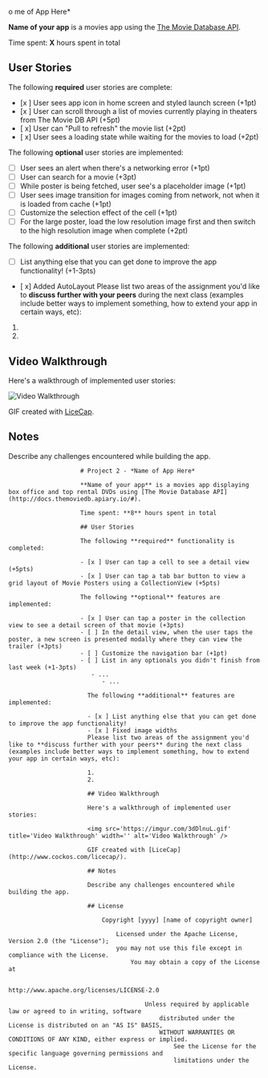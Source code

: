 o
me of App Here*

**Name of your app** is a movies app using the [The Movie Database API](http://docs.themoviedb.apiary.io/#).

Time spent: **X** hours spent in total

## User Stories

The following **required** user stories are complete:

- [x ] User sees app icon in home screen and styled launch screen (+1pt)
- [x ] User can scroll through a list of movies currently playing in theaters from The Movie DB API (+5pt)
- [ x] User can "Pull to refresh" the movie list (+2pt)
- [ x] User sees a loading state while waiting for the movies to load (+2pt)

The following **optional** user stories are implemented:

- [ ] User sees an alert when there's a networking error (+1pt)
- [ ] User can search for a movie (+3pt)
- [ ] While poster is being fetched, user see's a placeholder image (+1pt)
- [ ] User sees image transition for images coming from network, not when it is loaded from cache (+1pt)
- [ ] Customize the selection effect of the cell (+1pt)
- [ ] For the large poster, load the low resolution image first and then switch to the high resolution image when complete (+2pt)

The following **additional** user stories are implemented:

- [ ] List anything else that you can get done to improve the app functionality! (+1-3pts)
- [ x] Added AutoLayout
Please list two areas of the assignment you'd like to **discuss further with your peers** during the next class (examples include better ways to implement something, how to extend your app in certain ways, etc):

1.
2.

## Video Walkthrough

Here's a walkthrough of implemented user stories:

<img src='https://imgur.com/i3TIffX.gif' title='Video Walkthrough' width='' alt='Video Walkthrough' />

GIF created with [LiceCap](http://www.cockos.com/licecap/).

## Notes

Describe any challenges encountered while building the app.













					    # Project 2 - *Name of App Here*

					    **Name of your app** is a movies app displaying box office and top rental DVDs using [The Movie Database API](http://docs.themoviedb.apiary.io/#).

					    Time spent: **8** hours spent in total

					    ## User Stories

					    The following **required** functionality is completed:

					    - [x ] User can tap a cell to see a detail view (+5pts)
					    - [x ] User can tap a tab bar button to view a grid layout of Movie Posters using a CollectionView (+5pts)

					    The following **optional** features are implemented:

					    - [x ] User can tap a poster in the collection view to see a detail screen of that movie (+3pts)
					    - [ ] In the detail view, when the user taps the poster, a new screen is presented modally where they can view the trailer (+3pts)
					    - [ ] Customize the navigation bar (+1pt)
					    - [ ] List in any optionals you didn't finish from last week (+1-3pts)
					       - ...
					          - ...

						  The following **additional** features are implemented:

						  - [x ] List anything else that you can get done to improve the app functionality!
						  - [x ] Fixed image widths
						  Please list two areas of the assignment you'd like to **discuss further with your peers** during the next class (examples include better ways to implement something, how to extend your app in certain ways, etc):

						  1.
						  2.

						  ## Video Walkthrough

						  Here's a walkthrough of implemented user stories:

						  <img src='https://imgur.com/3dDlnuL.gif' title='Video Walkthrough' width='' alt='Video Walkthrough' />

						  GIF created with [LiceCap](http://www.cockos.com/licecap/).

						  ## Notes

						  Describe any challenges encountered while building the app.

						  ## License

						      Copyright [yyyy] [name of copyright owner]

						          Licensed under the Apache License, Version 2.0 (the "License");
							      you may not use this file except in compliance with the License.
							          You may obtain a copy of the License at

								          http://www.apache.org/licenses/LICENSE-2.0

									      Unless required by applicable law or agreed to in writing, software
									          distributed under the License is distributed on an "AS IS" BASIS,
										      WITHOUT WARRANTIES OR CONDITIONS OF ANY KIND, either express or implied.
										          See the License for the specific language governing permissions and
											      limitations under the License.
